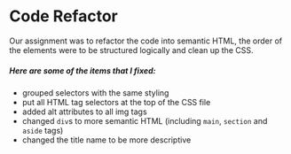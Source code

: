 # Code Refactor

Our assignment was to refactor the code into semantic HTML, the order of the elements were to be structured logically and clean up the CSS.

##### Here are some of the items that I fixed:

- grouped selectors with the same styling
- put all HTML tag selectors at the top of the CSS file
- added alt attributes to all img tags
- changed `div`s to more semantic HTML (including `main`, `section` and `aside` tags)
- changed the title name to be more descriptive
